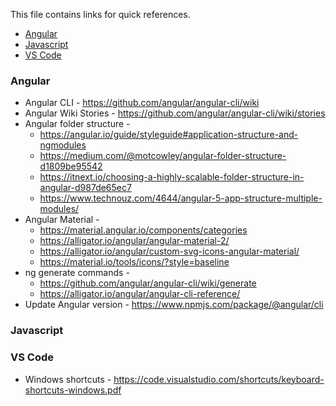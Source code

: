 This file contains links for quick references. 


* [Angular](#angular)
* [Javascript](#javascript)
* [VS Code](#vs-code)


### Angular
- Angular CLI - https://github.com/angular/angular-cli/wiki
- Angular Wiki Stories - https://github.com/angular/angular-cli/wiki/stories
- Angular folder structure - 
  - https://angular.io/guide/styleguide#application-structure-and-ngmodules
  - https://medium.com/@motcowley/angular-folder-structure-d1809be95542
  - https://itnext.io/choosing-a-highly-scalable-folder-structure-in-angular-d987de65ec7
  - https://www.technouz.com/4644/angular-5-app-structure-multiple-modules/
- Angular Material -
  - https://material.angular.io/components/categories
  - https://alligator.io/angular/angular-material-2/
  - https://alligator.io/angular/custom-svg-icons-angular-material/
  - https://material.io/tools/icons/?style=baseline
- ng generate commands - 
  - https://github.com/angular/angular-cli/wiki/generate
  - https://alligator.io/angular/angular-cli-reference/
- Update Angular version - https://www.npmjs.com/package/@angular/cli

### Javascript



### VS Code
- Windows shortcuts - https://code.visualstudio.com/shortcuts/keyboard-shortcuts-windows.pdf

